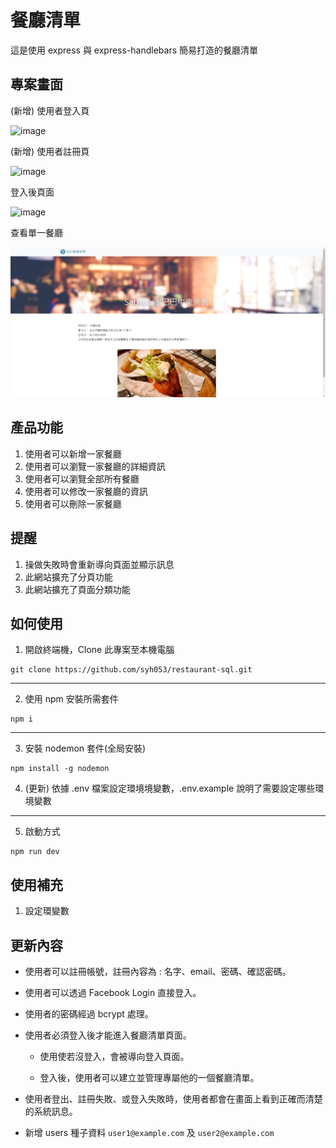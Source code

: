 # 餐廳清單
這是使用 express 與 express-handlebars 簡易打造的餐廳清單

## 專案畫面

(新增) 使用者登入頁

![image](https://imgur.com/HHLBjSF.jpg)

(新增) 使用者註冊頁

![image](https://imgur.com/1DBBsQw.jpg)

登入後頁面

![image](https://imgur.com/pQsxOIE.jpg)

查看單一餐廳

![image](https://github.com/syh053/restaurant-sql/blob/main/image/detail.png)


## 產品功能

1. 使用者可以新增一家餐廳
2. 使用者可以瀏覽一家餐廳的詳細資訊
3. 使用者可以瀏覽全部所有餐廳
4. 使用者可以修改一家餐廳的資訊
5. 使用者可以刪除一家餐廳

## 提醒

1. 操做失敗時會重新導向頁面並顯示訊息
2. 此網站擴充了分頁功能
3. 此網站擴充了頁面分類功能

## 如何使用

1. 開啟終端機，Clone 此專案至本機電腦

```
git clone https://github.com/syh053/restaurant-sql.git
```
___

2. 使用 npm 安裝所需套件

```
npm i
```

___

3. 安裝 nodemon 套件(全局安裝)

```
npm install -g nodemon
```

4. (更新) 依據 .env 檔案設定環境境變數，.env.example 說明了需要設定哪些環境變數

___

5. 啟動方式

 ```
npm run dev
```

## 使用補充

1. 設定環變數


## 更新內容

- 使用者可以註冊帳號，註冊內容為 : 名字、email、密碼、確認密碼。

- 使用者可以透過 Facebook Login 直接登入。

- 使用者的密碼經過 bcrypt 處理。

- 使用者必須登入後才能進入餐廳清單頁面。

    - 使用使若沒登入，會被導向登入頁面。

    - 登入後，使用者可以建立並管理專屬他的一個餐廳清單。

- 使用者登出、註冊失敗、或登入失敗時，使用者都會在畫面上看到正確而清楚的系統訊息。

- 新增 users 種子資料 `user1@example.com` 及 `user2@example.com`
